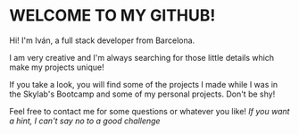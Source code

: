 # WELCOME TO MY GITHUB!

Hi! I'm Iván, a full stack developer from Barcelona.  

I am very creative and I'm always searching for those little details which make my projects unique!

If you take a look, you will find some of the projects I made while I was in the Skylab's Bootcamp and some of my personal projects. Don't be shy!

Feel free to contact me for some questions or whatever you like! _If you want a hint, I can't say no to a good challenge_

